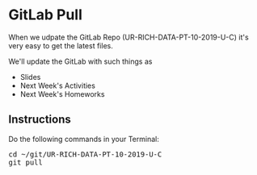 # GitLab Pull

When we udpate the GitLab Repo (UR-RICH-DATA-PT-10-2019-U-C) it's very easy to get the latest files.

We'll update the GitLab with such things as
* Slides
* Next Week's Activities
* Next Week's Homeworks

## Instructions

Do the following commands in your Terminal:
<pre>
cd ~/git/UR-RICH-DATA-PT-10-2019-U-C
git pull
</pre>

<!--stackedit_data:
eyJoaXN0b3J5IjpbLTEyMjMxMzgzNjksLTgwNTcwNzU0LC0yMD
M0ODI1MjIzXX0=
-->